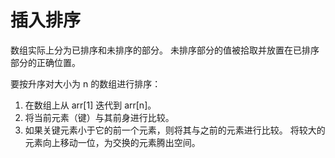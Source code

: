 # 插入排序

数组实际上分为已排序和未排序的部分。 未排序部分的值被拾取并放置在已排序部分的正确位置。

要按升序对大小为 n 的数组进行排序：
1. 在数组上从 arr[1] 迭代到 arr[n]。
2. 将当前元素（键）与其前身进行比较。
3. 如果关键元素小于它的前一个元素，则将其与之前的元素进行比较。 将较大的元素向上移动一位，为交换的元素腾出空间。
